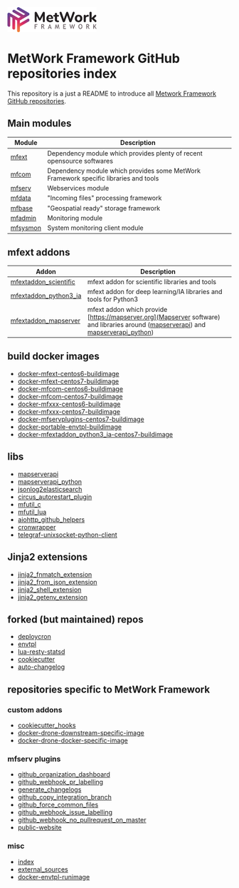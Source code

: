 [![logo](https://raw.githubusercontent.com/metwork-framework/resources/master/logos/metwork-white-logo-small.png)](http://www.metwork-framework.org)

# MetWork Framework GitHub repositories index

This repository is a just a README to introduce all [Metwork Framework GitHub repositories](https://github.com/metwork-framework).

## Main modules

| Module | Description |
| --- | --- |
| [mfext](https://github.com/metwork-framework/mfext) | Dependency module which provides plenty of recent opensource softwares |
| [mfcom](https://github.com/metwork-framework/mfcom) | Dependency module which provides some MetWork Framework specific libraries and tools |
| [mfserv](https://github.com/metwork-framework/mfserv) | Webservices module |
| [mfdata](https://github.com/metwork-framework/mfdata) | "Incoming files" processing framework |
| [mfbase](https://github.com/metwork-framework/mfbase) | "Geospatial ready" storage framework |
| [mfadmin](https://github.com/metwork-framework/mfadmin) | Monitoring module |
| [mfsysmon](https://github.com/metwork-framework/mfsysmon) | System monitoring client module |

## mfext addons

| Addon | Description |
| --- | --- |
| [mfextaddon_scientific](https://github.com/metwork-framework/mfextaddon_scientific) | mfext addon for scientific libraries and tools |
| [mfextaddon_python3_ia](https://github.com/metwork-framework/mfextaddon_python3_ia) | mfext addon for deep learning/IA libraries and tools for Python3 |
| [mfextaddon_mapserver](https://github.com/metwork-framework/mfextaddon_mapserver) | mfext addon which provide [https://mapserver.org](Mapserver software) and libraries around ([mapserverapi](https://github.com/metwork-framework/mapserverapi)) and [mapserverapi_python](https://github.com/metwork-framework/mapserverapi_python)) 

## build docker images

- [docker-mfext-centos6-buildimage](https://github.com/metwork-framework/docker-mfext-centos6-buildimage)
- [docker-mfext-centos7-buildimage](https://github.com/metwork-framework/docker-mfext-centos7-buildimage)
- [docker-mfcom-centos6-buildimage](https://github.com/metwork-framework/docker-mfcom-centos6-buildimage)
- [docker-mfcom-centos7-buildimage](https://github.com/metwork-framework/docker-mfcom-centos7-buildimage)
- [docker-mfxxx-centos6-buildimage](https://github.com/metwork-framework/docker-mfxxx-centos6-buildimage)
- [docker-mfxxx-centos7-buildimage](https://github.com/metwork-framework/docker-mfxxx-centos7-buildimage)
- [docker-mfservplugins-centos7-buildimage](https://github.com/metwork-framework/docker-mfservplugins-centos7-buildimage)
- [docker-portable-envtpl-buildimage](https://github.com/metwork-framework/docker-portable-envtpl-buildimage)
- [docker-mfextaddon_python3_ia-centos7-buildimage](https://github.com/metwork-framework/docker-mfextaddon_python3_ia-centos7-buildimage)

## libs

- [mapserverapi](https://github.com/metwork-framework/mapserverapi)
- [mapserverapi_python](https://github.com/metwork-framework/mapserverapi_python)
- [jsonlog2elasticsearch](https://github.com/metwork-framework/jsonlog2elasticsearch)
- [circus_autorestart_plugin](https://github.com/metwork-framework/circus_autorestart_plugin)
- [mfutil_c](https://github.com/metwork-framework/mfutil_c)
- [mfutil_lua](https://github.com/metwork-framework/mfutil_lua)
- [aiohttp_github_helpers](https://github.com/metwork-framework/aiohttp_github_helpers)
- [cronwrapper](https://github.com/metwork-framework/cronwrapper)
- [telegraf-unixsocket-python-client](https://github.com/metwork-framework/telegraf-unixsocket-python-client)

## Jinja2 extensions

- [jinja2_fnmatch_extension](https://github.com/metwork-framework/jinja2_fnmatch_extension)
- [jinja2_from_json_extension](https://github.com/metwork-framework/jinja2_from_json_extension)
- [jinja2_shell_extension](https://github.com/metwork-framework/jinja2_shell_extension)
- [jinja2_getenv_extension](https://github.com/metwork-framework/jinja2_getenv_extension)

## forked (but maintained) repos

- [deploycron](https://github.com/metwork-framework/deploycron)
- [envtpl](https://github.com/metwork-framework/envtpl)
- [lua-resty-statsd](https://github.com/metwork-framework/lua-resty-statsd)
- [cookiecutter](https://github.com/metwork-framework/cookiecutter)
- [auto-changelog](https://github.com/metwork-framework/auto-changelog)

## repositories specific to MetWork Framework

### custom addons

- [cookiecutter_hooks](https://github.com/metwork-framework/cookiecutter_hooks)
- [docker-drone-downstream-specific-image](https://github.com/metwork-framework/docker-drone-downstream-specific-image)
- [docker-drone-docker-specific-image](https://github.com/metwork-framework/docker-drone-docker-specific-image)

### mfserv plugins

- [github_organization_dashboard](https://github.com/metwork-framework/github_organization_dashboard)
- [github_webhook_pr_labelling](https://github.com/metwork-framework/github_webhook_pr_labelling)
- [generate_changelogs](https://github.com/metwork-framework/generate_changelogs)
- [github_copy_integration_branch](https://github.com/metwork-framework/github_copy_integration_branch)
- [github_force_common_files](https://github.com/metwork-framework/github_force_common_files)
- [github_webhook_issue_labelling](https://github.com/metwork-framework/github_webhook_issue_labelling)
- [github_webhook_no_pullrequest_on_master](https://github.com/metwork-framework/github_webhook_no_pullrequest_on_master)
- [public-website](https://github.com/metwork-framework/public-website)

### misc

- [index](https://github.com/metwork-framework/index)
- [external_sources](https://github.com/metwork-framework/external_sources)
- [docker-envtpl-runimage](https://github.com/metwork-framework/docker-envtpl-runimage)

